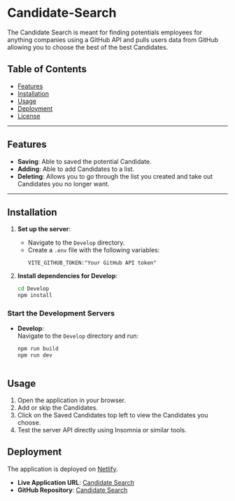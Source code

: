# Candidate-Search

The Candidate Search is meant for finding potentials employees for anything companies using a GitHub API and pulls users data from GitHub allowing you to choose the best of the best Candidates.

## Table of Contents

- [Features](#features)
- [Installation](#installation)
- [Usage](#usage)
- [Deployment](#deployment)
- [License](#license)

---

## Features

- **Saving**: Able to saved the potential Candidate.
- **Adding**: Able to add Candidates to a list.
- **Deleting**: Allows you to go through the list you created and take out Candidates you no longer want.

---

## Installation

1. **Set up the server**:
   - Navigate to the `Develop` directory.
   - Create a `.env` file with the following variables:
     ```plaintext
     VITE_GITHUB_TOKEN:"Your GitHub API token"
     ```

2. **Install dependencies for Develop**:
   ```bash
   cd Develop
   npm install


### Start the Development Servers

- **Develop**:  
  Navigate to the `Develop` directory and run:  
  ```bash
  npm run build
  npm run dev



## Usage

1. Open the application in your browser.
2. Add or skip the Candidates.
3. Click on the Saved Candidates top left to view the Candidates you choose.
4. Test the server API directly using Insomnia or similar tools.

## Deployment

The application is deployed on [Netlify](https://Netlify.com).

- **Live Application URL**: [Candidate Search](<>)
- **GitHub Repository**: [Candidate Search](<https://github.com/JakeStair/task-vault>)


